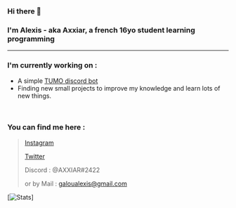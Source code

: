 ### Hi there 👋
### I'm Alexis - aka **Axxiar**, a french 16yo student learning programming
<hr>

### I'm currently working on :
- A simple [TUMO discord bot]('https://github.com/Hypermario/TUMO-bot')
- Finding new small projects to improve my knowledge and learn lots of new things.
<br>

### You can find me here :
> [Instagram](https://www.instagram.com/axxi4r/)
> 
> [Twitter](https://twitter.com/Axxi4R)
> 
> Discord : @AXXIAR#2422
> 
> or by Mail : galoualexis@gmail.com

[![Stats](https://github-readme-stats.vercel.app/api?username=axxiar)]
